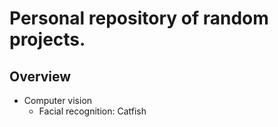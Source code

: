 # Personal repository of random projects.

## Overview
- Computer vision
    - Facial recognition: Catfish